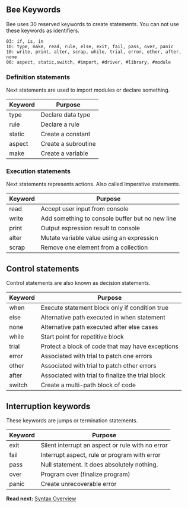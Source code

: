## Bee Keywords

Bee uses 30 reserved keywords to create statements. You can not use these keywords as identifiers. 

```
03: if, is, in
10: type, make, read, rule, else, exit, fail, pass, over, panic
10: write, print, alter, scrap, while, trial, error, other, after, none
06: aspect, static,switch, #import, #driver, #library, #module
```

### Definition statements

Next statements are used to import modules or declare something.

| Keyword  | Purpose
|----------|--------------------------------------------------
| type     | Declare data type
| rule     | Declare a rule 
| static   | Create a constant
| aspect   | Create a subroutine
| make     | Create a variable 


### Execution statements

Next statements represents actions. Also called Imperative statements.

| Keyword  | Purpose
|----------|--------------------------------------------------
| read     | Accept user input from console 
| write    | Add something to console buffer but no new line 
| print    | Output expression result to console 
| alter    | Mutate variable value using an expression
| scrap    | Remove one element from a collection

## Control statements

Control statements are also known as decision statements.

| Keyword  | Purpose
|----------|----------------------------------------------------
| when     | Execute statement block only if condition true
| else     | Alternative path executed in when statement
| none     | Alternative path executed after else cases
| while    | Start point for repetitive block
| trial    | Protect a block of code that may have exceptions
| error    | Associated with trial to patch one errors
| other    | Associated with trial to patch other errors
| after    | Associated with trial to finalize the trial block
| switch   | Create a multi-path block of code

## Interruption keywords

These keywords are jumps or termination statements.

| Keyword  | Purpose
|----------|--------------------------------------------------
| exit     | Silent interrupt an aspect or rule with no error 
| fail     | Interrupt aspect, rule or program with error 
| pass     | Null statement. It does absolutely nothing.
| over     | Program over (finalize program)
| panic    | Create unrecoverable error

**Read next:** [Syntax Overview](overview.md)